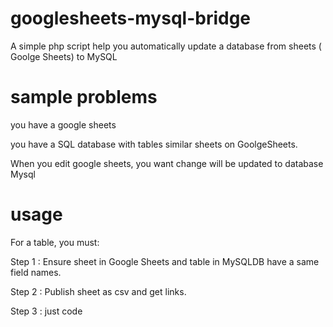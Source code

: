 # googlesheets-mysql-bridge
A simple php script  help you automatically update a database from sheets ( Goolge Sheets) to MySQL

# sample problems
you have a google sheets


you have a SQL database with tables similar sheets on GoolgeSheets.


When you edit google sheets, you want change will be updated to database Mysql


# usage

For a table, you must: 

Step 1 : Ensure sheet in Google Sheets and table in MySQLDB have a same field names. 


Step 2 : Publish sheet as csv and get links.


Step 3 : just code 

